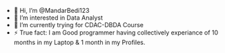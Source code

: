 - 👋 Hi, I’m @MandarBedi123
- 👀 I’m interested in Data Analyst
- 🌱 I’m currently trying for CDAC-DBDA Course
- ⚡ True fact: I am Good programmer having collectively experiance of 10 months in my Laptop
                & 1 month in my Profiles.

<!---
MandarBedi123/MandarBedi123 is a ✨ special ✨ repository because its `README.md` (this file) appears on your GitHub profile.
You can click the Preview link to take a look at your changes.
--->
